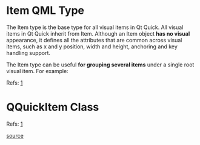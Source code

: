 # Item QML Type

The Item type is the base type for all visual items in Qt Quick.
All visual items in Qt Quick inherit from Item. Although an Item object **has no visual** appearance, it defines all the attributes that are common across visual items, such as x and y position, width and height, anchoring and key handling support.

The Item type can be useful **for grouping several items** under a single root visual item. For example:

Refs: [1](https://doc.qt.io/qt-6/qml-qtquick-item.html#details)

# QQuickItem Class

Refs: [1](https://doc.qt.io/qt-6/qquickitem.html#details)

[source](../src/item_qml.cpp)
